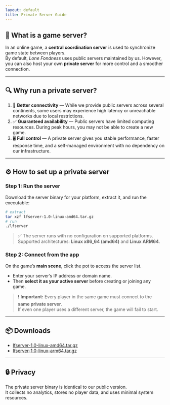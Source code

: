 ```yaml
---
layout: default
title: Private Server Guide
---
```


## 📘 What is a game server?

In an online game, a **central coordination server** is used to synchronize game state between players.  
By default, *Lone Fondness* uses public servers maintained by us. However, you can also host your own **private server** for more control and a smoother connection.

---

## 🔍 Why run a private server?

1. 📶 **Better connectivity** — While we provide public servers across several continents, some users may experience high latency or unreachable networks due to local restrictions.
2. ✅ **Guaranteed availability** — Public servers have limited computing resources. During peak hours, you may not be able to create a new game.
3. 🖥️ **Full control** — A private server gives you stable performance, faster response time, and a self-managed environment with no dependency on our infrastructure.

---

## ⚙️ How to set up a private server

### Step 1: Run the server

Download the server binary for your platform, extract it, and run the executable:

```bash
# extract
tar xzf lfserver-1.0-linux-amd64.tar.gz
# run
./lfserver
```

> ✅ The server runs with no configuration on supported platforms.  
> Supported architectures: **Linux x86_64 (amd64)** and **Linux ARM64**.


### Step 2: Connect from the app

On the game’s **main scene**, click the pot to access the server list.

- Enter your server’s IP address or domain name.
- Then **select it as your active server** before creating or joining any game.

> ❗ **Important:** Every player in the same game must connect to the **same private server**.  
> If even one player uses a different server, the game will fail to start.

---

## 📦 Downloads

- [lfserver-1.0-linux-amd64.tar.gz](https://github.com/LoneFondness/LFSite/releases/download/v1.0.0/lfserver-1.0-linux-amd64.tar.gz)
- [lfserver-1.0-linux-arm64.tar.gz](https://github.com/LoneFondness/LFSite/releases/download/v1.0.0/lfserver-1.0-linux-arm64.tar.gz)

---

## 🔒 Privacy

The private server binary is identical to our public version.  
It collects no analytics, stores no player data, and uses minimal system resources.
